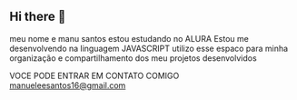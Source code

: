 ## Hi there 👋
meu nome e manu santos
estou estudando no ALURA
Estou me desenvolvendo na linguagem JAVASCRIPT
utilizo esse espaco para minha organização e compartilhamento dos meu projetos desenvolvidos

VOCE PODE ENTRAR EM CONTATO COMIGO
manueleesantos16@gmail.com
